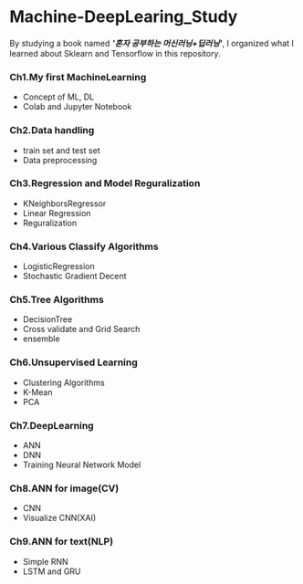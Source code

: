 # Machine-DeepLearing_Study
By studying a book named _**'혼자 공부하는 머신러닝+딥러닝'**_, I organized what I learned about Sklearn and Tensorflow in this repository. 
### Ch1.My first MachineLearning
- Concept of ML, DL
- Colab and Jupyter Notebook
### Ch2.Data handling
- train set and test set
- Data preprocessing
### Ch3.Regression and Model Reguralization
- KNeighborsRegressor
- Linear Regression
- Reguralization
### Ch4.Various Classify Algorithms
- LogisticRegression
- Stochastic Gradient Decent
### Ch5.Tree Algorithms
- DecisionTree
- Cross validate and Grid Search
- ensemble
### Ch6.Unsupervised Learning
- Clustering Algorithms
- K-Mean
- PCA
### Ch7.DeepLearning
- ANN
- DNN
- Training Neural Network Model
### Ch8.ANN for image(CV)
- CNN
- Visualize CNN(XAI)
### Ch9.ANN for text(NLP)
- Simple RNN
- LSTM and GRU
